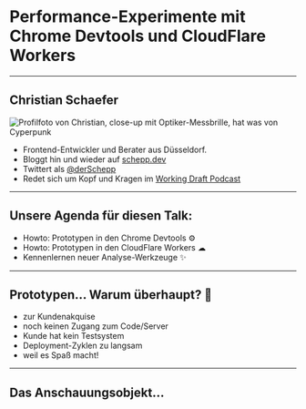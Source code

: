 <!-- .slide: data-background="assets/shutterstock_1570891330.jpg" data-state="darken-background" -->

# Performance-Experimente mit Chrome Devtools und CloudFlare Workers

---

## Christian Schaefer

![Profilfoto von Christian, close-up mit Optiker-Messbrille, hat was von Cyperpunk](assets/profilbild.jpg) <!-- .element: class="profilepicture" -->

* Frontend-Entwickler und Berater aus Düsseldorf.
* Bloggt hin und wieder auf [schepp.dev](https://schepp.dev)
* Twittert als [@derSchepp](https://twitter.com/derschepp)
* Redet sich um Kopf und Kragen im [Working Draft Podcast](https://workingdraft.de)

---

## Unsere Agenda für diesen Talk:

* Howto: Prototypen in den Chrome Devtools ⚙ <!-- .element: class="fragment" -->
* Howto: Prototypen in den CloudFlare Workers ☁ <!-- .element: class="fragment" -->
* Kennenlernen neuer Analyse-Werkzeuge ✨ <!-- .element: class="fragment" -->

---

## Prototypen&hellip; Warum überhaupt? 🤔

* zur Kundenakquise <!-- .element: class="fragment" -->
* noch keinen Zugang zum Code/Server <!-- .element: class="fragment" -->
* Kunde hat kein Testsystem <!-- .element: class="fragment" -->
* Deployment-Zyklen zu langsam <!-- .element: class="fragment" -->
* weil es Spaß macht! <!-- .element: class="fragment" -->

---

## Das Anschauungsobjekt&hellip;